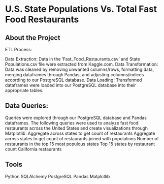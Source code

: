 # U.S. State Populations Vs. Total Fast Food Restaurants

## About the Project
ETL Process:

Data Extraction: Data in the ‘Fast_Food_Restaurants.csv’ and State Populations.csv file were extracted from Kaggle.com.
Data Transformation: Data was cleaned by removing unwanted columns/rows, formatting data, merging dataframes through Pandas, and adjusting columns/indices according to our PostgreSQL database.
Data Loading: Transformed dataframes were loaded into our PostgreSQL database into their appropriate tables.

## Data Queries:

Queries were explored through our PostgreSQL database and Pandas dataframes. The following queries were used to analyze fast food restaurants across the United States and create visualizations through Matplotlib:
Aggregate across states to get count of restaurants
Aggregate across states to get count of restaurants joined with populations
Number of restaurants in the top 15 most populous states
Top 15 states by restaurant count
California restaurants

## Tools

Python
SQLAlchemy
PostgreSQL
Pandas
Matplotlib
